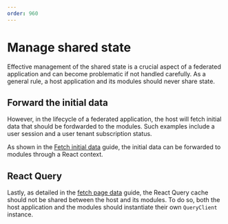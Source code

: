 ```yaml
---
order: 960
---
```


# Manage shared state

Effective management of the shared state is a crucial aspect of a federated application and can become problematic if not handled carefully. As a general rule, a host application and its modules should never share state.

## Forward the initial data

However, in the lifecycle of a federated application, the host will fetch initial data that should be fordwarded to the modules. Such examples include a user session and a user tenant subscription status.

As shown in the [Fetch initial data](./fetch-initial-data.md#fetch-the-data-1) guide, the initial data can be forwarded to modules through a React context.

## React Query

Lastly, as detailed in the [fetch page data](./fetch-page-data.md#setup-the-query-client) guide, the React Query cache should not be shared between the host and its modules. To do so, both the host application and the modules should instantiate their own `QueryClient` instance.

